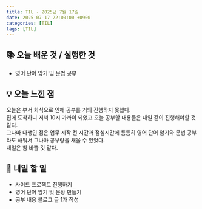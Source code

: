 ```yaml
---
title: TIL - 2025년 7월 17일
date: 2025-07-17 22:00:00 +0900
categories: [TIL]
tags: [TIL]
---
```


## 📚 **오늘 배운 것 / 실행한 것**

- 영어 단어 암기 및 문법 공부

## 💡 **오늘 느낀 점**

오늘은 부서 회식으로 인해 공부를 거의 진행하지 못했다.<br>
집에 도착하니 저녁 10시 가까이 되었고 오늘 공부할 내용들은 내일 같이 진행해야할 것 같다.<br>
그나마 다행인 점은 업무 시작 전 시간과 점심시간에 틈틈히 영어 단어 암기와 문법 공부라도 해둬서 그나마 공부량을 채울 수 있었다.<br>
내일은 참 바쁠 것 같다.

## 🎯 **내일 할 일**

- 사이드 프로젝트 진행하기
- 영어 단어 암기 및 문장 만들기
- 공부 내용 블로그 글 1개 작성